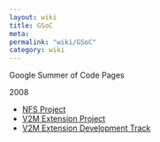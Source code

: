 ```yaml
---
layout: wiki
title: GSoC
meta: 
permalink: "wiki/GSoC"
category: wiki
---
```

<!-- Name: GSoC -->
<!-- Version: 3 -->
<!-- Author: pyzhang -->

Google Summer of Code Pages

2008

 * [NFS Project](GSoC/NFS)
 * [V2M Extension Project](GSoC/V2M)
  * [V2M Extension Development Track](GSoC/V2M_Track)
